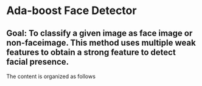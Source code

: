 # Ada-boost Face Detector
## Goal: To classify a given image as face image or non-faceimage. This method uses multiple weak features to obtain a strong feature to detect facial presence.

The content is organized as follows
